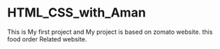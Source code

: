 # HTML_CSS_with_Aman
This is My first project and My project is based on zomato website. this food order Related website.
